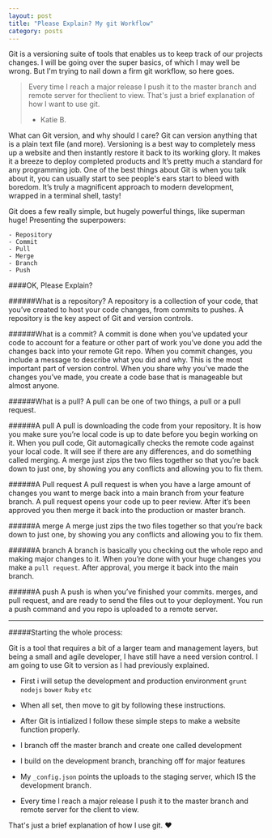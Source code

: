 ```yaml
---
layout: post
title: "Please Explain? My git Workflow"
category: posts
--- 
```

Git is a versioning suite of tools that enables us to keep track of our projects changes. I will be going over the super basics, of which I may well be wrong. But I'm trying to nail down a firm git workflow, so here goes. 

>Every time I reach a major release I push it to the master branch and remote server for theclient to view.
That's just a brief explanation of how I want to use git. 
> - Katie B.

What can Git version, and why should I care?
Git can version anything that is a plain text file (and more). Versioning is a best way to completely mess up a website and then instantly restore it back to its working glory. It makes it a breeze to deploy completed products and It’s pretty much a standard for any programming job. One of the best things about Git is when you talk about it, you can usually start to see people's ears start to bleed with boredom. It’s truly a magnificent approach to modern development, wrapped in a terminal shell, tasty!

Git does a few really simple, but hugely powerful things, like superman huge! Presenting the superpowers:

```ymal
- Repository
- Commit
- Pull
- Merge
- Branch
- Push
```

####OK, Please Explain?

######What is a repository?
A repository is a collection of your code, that you’ve created to host your code changes, from commits to pushes. A repository is the key aspect of Git and version controls.

######What is a commit?
A commit is done when you’ve updated your code to account for a feature or other part of work you’ve done you add the changes back into your remote Git repo. When you commit changes, you include a message to describe what you did and why. This is the most important part of version control. When you share why you’ve made the changes you’ve made, you create a code base that is manageable but almost anyone.

######What is a pull?
A pull can be one of two things, a pull or a pull request.

######A pull
A pull is downloading the code from your repository. It is how you make sure you’re local code is up to date before you begin working on it. When you pull code, Git automagically checks the remote code against your local code. It will see if there are any differences, and do something called merging. A merge just zips the two files together so that you’re back down to just one, by showing you any conflicts and allowing you to fix them.

######A Pull request
A pull request is when you have a large amount of changes you want to merge back into a main branch from your feature branch. A pull request opens your code up to peer review. After it’s been approved you then merge it back into the production or master branch.

######A merge
A merge just zips the two files together so that you’re back down to just one, by showing you any conflicts and allowing you to fix them.

######A branch
A branch is basically you checking out the whole repo and making major changes to it. When you’re done with your huge changes you make a `pull request`. After approval, you merge it back into the main branch.

######A push
A push is when you’ve finished your commits. merges, and pull request, and are ready to send the files out to your deployment. You run a push command and you repo is uploaded to a remote server.

---

#####Starting the whole process:

Git is a tool that requires a bit of a larger team and management layers, but being a small and agile developer, I have still have a need version control. I am going to use Git to version as I had previously explained.


- First i will setup the development and production environment `grunt` `nodejs` `bower` `Ruby` `etc`

- When all set, then move to git by following these instructions.

- After Git is intialized I follow these simple steps to make a website function properly.

- I branch off the master branch and create one called development

- I build on the development branch, branching off for major features

- My `_config.json` points the uploads to the staging server, which IS the development branch.

- Every time I reach a major release I push it to the master branch and remote server for the client to view.


That's just a brief explanation of how I use git. ❤️

